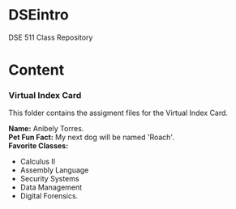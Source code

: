 # DSEintro
DSE 511 Class Repository

# Content

### Virtual Index Card

This folder contains the assigment files for the Virtual Index Card.

**Name:** Anibely Torres. \
**Pet Fun Fact:** My next dog will be named 'Roach'. \
**Favorite Classes:** 
- Calculus II
- Assembly Language
- Security Systems
- Data Management
- Digital Forensics. 

